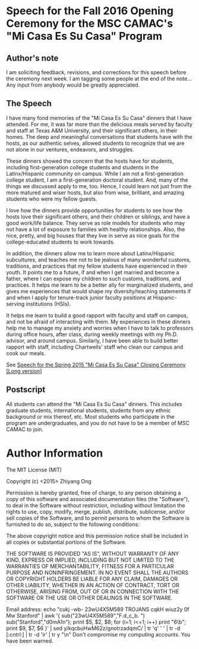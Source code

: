 #	Speech for the Fall 2016 Opening Ceremony for the MSC CAMAC's "Mi Casa Es Su Casa" Program



## Author's note

I am soliciting feedback, revisions, and corrections for this speech before the ceremony next week. I am tagging some people at the end of the note... Any input from anybody would be greatly appreciated. 


## The Speech

  I have many fond memories of the "Mi Casa Es Su Casa" dinners that I have attended. For me, it was far more than the delicious meals served by faculty and staff at Texas A&M University, and their significant others, in their homes. The deep and meaningful conversations that students have with the hosts, as our authentic selves, allowed students to recognize that we are not alone in our ventures, endeavors, and struggles.


  These dinners showed the concern that the hosts have for students, including first-generation college students and students in the Latinx/Hispanic community on campus. While I am not a first-generation college student, I am a first-generation doctoral student. And, many of the things we discussed apply to me, too. Hence, I could learn not just from the more matured and wiser hosts, but also from wise, brilliant, and amazing students who were my fellow guests.


  I love how the dinners provide opportunities for students to see how the hosts love their significant others, and their children or siblings, and have a good work/life balance. They serve as role models for students who may not have a lot of exposure to families with healthy relationships. Also, the nice, pretty, and big houses that they live in serve as nice goals for the college-educated students to work towards.


  In addition, the dinners allow me to learn more about Latinx/Hispanic subcultures, and teaches me not to be jealous of many wonderful customs, traditions, and practices that my fellow students have experienced in their youth. It points me to a future, if and when I get married and become a father, where I can expose my children to such customs, traditions, and practices. It helps me learn to be a better ally for marginalized students, and gives me experiences that would shape my diversity/teaching statements if and when I apply for tenure-track junior faculty positions at Hispanic-serving institutions (HSIs).


  It helps me learn to build a good rapport with faculty and staff on campus, and not be afraid of interacting with them. My experiences in these dinners help me to manage my anxiety and worries when I have to talk to professors during office hours, after class, during weekly meetings with my Ph.D. advisor, and around campus. Similarly, I have been able to build better rapport with staff, including Chartwells' staff who clean our campus and cook our meals.




See [Speech for the Spring 2015 "Mi Casa Es Su Casa" Closing Ceremony [Long version]](https://github.com/eda-ricercatore/eecs-stem-outreach/blob/master/speeches/mi-casa-closing-ceremony-April-2015.md)







## Postscript

All students can attend the "Mi Casa Es Su Casa" dinners. This includes graduate students, international students, students from any ethnic background or mix thereof, etc. Most students who participate in the program are undergraduates, and you do not have to be a member of MSC CAMAC to join.















#	Author Information

The MIT License (MIT)

Copyright (c) <2015> Zhiyang Ong

Permission is hereby granted, free of charge, to any person obtaining a copy of this software and associated documentation files (the "Software"), to deal in the Software without restriction, including without limitation the rights to use, copy, modify, merge, publish, distribute, sublicense, and/or sell copies of the Software, and to permit persons to whom the Software is furnished to do so, subject to the following conditions:

The above copyright notice and this permission notice shall be included in all copies or substantial portions of the Software.

THE SOFTWARE IS PROVIDED "AS IS", WITHOUT WARRANTY OF ANY KIND, EXPRESS OR IMPLIED, INCLUDING BUT NOT LIMITED TO THE WARRANTIES OF MERCHANTABILITY, FITNESS FOR A PARTICULAR PURPOSE AND NONINFRINGEMENT. IN NO EVENT SHALL THE AUTHORS OR COPYRIGHT HOLDERS BE LIABLE FOR ANY CLAIM, DAMAGES OR OTHER LIABILITY, WHETHER IN AN ACTION OF CONTRACT, TORT OR OTHERWISE, ARISING FROM, OUT OF OR IN CONNECTION WITH THE SOFTWARE OR THE USE OR OTHER DEALINGS IN THE SOFTWARE.

Email address: echo "cukj -wb- 23wU4X5M589 TROJANS cqkH wiuz2y 0f Mw Stanford" | awk '{ sub("23wU4X5M589","F.d_c_b. ") sub("Stanford","d0mA1n"); print $5, $2, $8; for (i=1; i<=1; i++) print "6\b"; print $9, $7, $6 }' | sed y/kqcbuHwM62z/gnotrzadqmC/ | tr 'q' ' ' | tr -d [:cntrl:] | tr -d 'ir' | tr y "\n"		Don't compromise my computing accounts. You have been warned.

